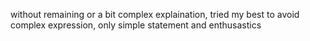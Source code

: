 without remaining or a bit complex explaination,
tried my best to avoid complex expression,
only simple statement and enthusastics
